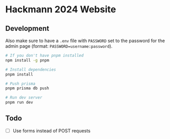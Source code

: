 # Hackmann 2024 Website

## Development

Also make sure to have a `.env` file with `PASSWORD` set to the password for the admin page (format: `PASSWORD=username:password`).

```bash
# If you don't have pnpm installed
npm install -g pnpm

# Install dependencies
pnpm install

# Push prisma
pnpm prisma db push

# Run dev server
pnpm run dev
```

## Todo

- [ ] Use forms instead of POST requests
